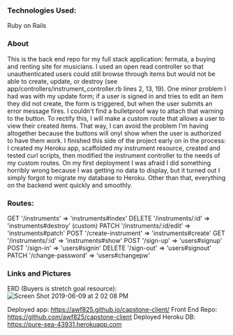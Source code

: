 ### Technologies Used:
Ruby on Rails

### About
This is the back end repo for my full stack application: fermata, a buying and
renting site for musicians. I used an open read controller so that unauthenticated
users could still browse through items but would not be able to create, update,
or destroy (see app/controllers/instrument_controller.rb lines 2, 13, 19). One
minor problem I had was with my update form; if a user is signed in and tries
to edit an item they did not create, the form is triggered, but when the user
submits an error message fires. I couldn't find a bulletproof way to attach
that warning to the button. To rectify this, I will make a custom route that
allows a user to view their created items. That way, I can avoid the problem
I'm having altogether because the buttons will onyl show when the user is
authorized to have them work. I finished this side of the project early on in
the process: I created my Heroku app, scaffolded my instrument resource, created
and tested curl scripts, then modified the instrument controller to the needs
of my custom routes. On my first deployment I was afraid I did something horribly
wrong because I was getting no data to display, but it turned out I simply
forgot to migrate my database to Heroku. Other than that, everything on the
backend went quickly and smoothly.

### Routes:
GET '/instruments' => 'instruments#index'
DELETE '/instruments/:id' => 'instruments#destroy'
(custom)  PATCH '/instruments/:id/edit' => 'instruments#patch'
          POST '/create-instrument' => 'instruments#create'
          GET '/instruments/:id' => 'instruments#show'
POST '/sign-up' => 'users#signup'
POST '/sign-in' => 'users#signin'
DELETE '/sign-out' => 'users#signout'
PATCH '/change-password' => 'users#changepw'

### Links and Pictures
ERD (Buyers is stretch goal resource): ![Screen Shot 2019-06-09 at 2 02 08 PM](https://user-images.githubusercontent.com/48140926/59162442-3be8a600-8abf-11e9-978c-5cb8ea3a5031.png)

Deployed app: https://awf825.github.io/capstone-client/
Front End Repo: https://github.com/awf825/capstone-client
Deployed Heroku DB: https://pure-sea-43931.herokuapp.com
